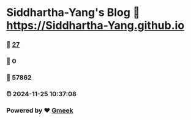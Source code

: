 # Siddhartha-Yang's Blog :link: https://Siddhartha-Yang.github.io 
### :page_facing_up: [27](https://Siddhartha-Yang.github.io/tag.html) 
### :speech_balloon: 0 
### :hibiscus: 57862 
### :alarm_clock: 2024-11-25 10:37:08 
### Powered by :heart: [Gmeek](https://github.com/Meekdai/Gmeek)
